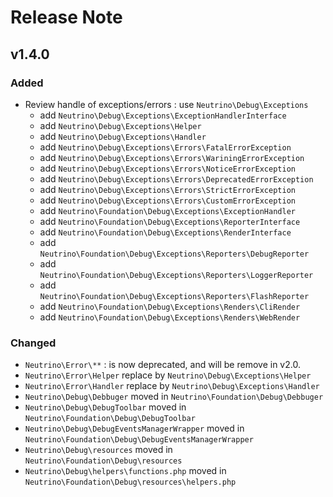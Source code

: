 # Release Note

## v1.4.0

### Added 
 - Review handle of exceptions/errors : use `Neutrino\Debug\Exceptions`
    - add `Neutrino\Debug\Exceptions\ExceptionHandlerInterface`
    - add `Neutrino\Debug\Exceptions\Helper`
    - add `Neutrino\Debug\Exceptions\Handler`
    - add `Neutrino\Debug\Exceptions\Errors\FatalErrorException`
    - add `Neutrino\Debug\Exceptions\Errors\WariningErrorException`
    - add `Neutrino\Debug\Exceptions\Errors\NoticeErrorException`
    - add `Neutrino\Debug\Exceptions\Errors\DeprecatedErrorException`
    - add `Neutrino\Debug\Exceptions\Errors\StrictErrorException`
    - add `Neutrino\Debug\Exceptions\Errors\CustomErrorException`
    - add `Neutrino\Foundation\Debug\Exceptions\ExceptionHandler`
    - add `Neutrino\Foundation\Debug\Exceptions\ReporterInterface`
    - add `Neutrino\Foundation\Debug\Exceptions\RenderInterface`
    - add `Neutrino\Foundation\Debug\Exceptions\Reporters\DebugReporter`
    - add `Neutrino\Foundation\Debug\Exceptions\Reporters\LoggerReporter`
    - add `Neutrino\Foundation\Debug\Exceptions\Reporters\FlashReporter`
    - add `Neutrino\Foundation\Debug\Exceptions\Renders\CliRender`
    - add `Neutrino\Foundation\Debug\Exceptions\Renders\WebRender`

### Changed 
 - `Neutrino\Error\**` : is now deprecated, and will be remove in v2.0.
 - `Neutrino\Error\Helper` replace by `Neutrino\Debug\Exceptions\Helper`
 - `Neutrino\Error\Handler` replace by `Neutrino\Debug\Exceptions\Handler`
 - `Neutrino\Debug\Debbuger` moved in `Neutrino\Foundation\Debug\Debbuger`
 - `Neutrino\Debug\DebugToolbar` moved in `Neutrino\Foundation\Debug\DebugToolbar`
 - `Neutrino\Debug\DebugEventsManagerWrapper` moved in `Neutrino\Foundation\Debug\DebugEventsManagerWrapper`
 - `Neutrino\Debug\resources` moved in `Neutrino\Foundation\Debug\resources`
 - `Neutrino\Debug\helpers\functions.php` moved in `Neutrino\Foundation\Debug\resources\helpers.php`

